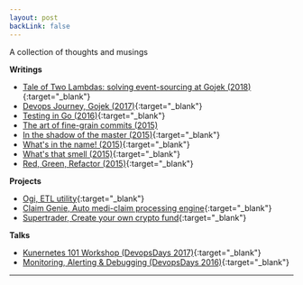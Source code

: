 ```yaml
---
layout: post
backLink: false
---
```


A collection of thoughts and musings

**Writings**

- [Tale of Two Lambdas: solving event-sourcing at Gojek (2018)](https://medium.com/gojekengineering/a-tale-of-two-lambdas-solving-event-sourcing-at-go-jek-149884d898a1){:target="_blank"}
- [Devops Journey, Gojek (2017)](https://prezi.com/tiepzeriz-gx/the-devops-journey/){:target="_blank"}
- [Testing in Go (2016)](https://redgreenrefactor.quora.com/Testing-in-Go){:target="_blank"}
- [The art of fine-grain commits (2015)](https://redgreenrefactor.quora.com/The-Art-of-Fine-Grain-Commits{:target="_blank"})
- [In the shadow of the master (2015)](https://redgreenrefactor.quora.com/In-the-Shadow-of-the-Master){:target="_blank"}
- [What's in the name! (2015)](https://redgreenrefactor.quora.com/What-s-in-the-name){:target="_blank"}
- [What's that smell (2015)](https://redgreenrefactor.quora.com/Whats-that-Smells){:target="_blank"}
- [Red, Green, Refactor (2015)](https://redgreenrefactor.quora.com/The-Learning-Begins){:target="_blank"}

**Projects**
- [Ogi, ETL utility](https://gojekfarm.github.io/ogi/){:target="_blank"}
- [Claim Genie, Auto medi-claim processing engine](https://devfolio.co/projects/claimgenie){:target="_blank"}
- [Supertrader, Create your own crypto fund](https://showcase.ethglobal.com/ethonline/supertrader){:target="_blank"}

**Talks**

- [Kunernetes 101 Workshop (DevopsDays 2017)](https://youtu.be/Av3Vm4wb79w){:target="_blank"}
- [Monitoring, Alerting & Debugging (DevopsDays 2016)](https://youtu.be/e8K1nhL3Jh0){:target="_blank"}

---
